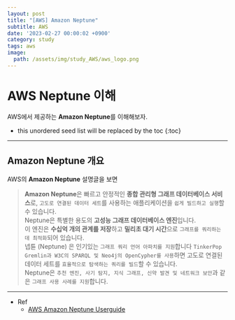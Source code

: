 ```yaml
---
layout: post
title: "[AWS] Amazon Neptune"
subtitle: AWS
date: '2023-02-27 00:00:02 +0900'
category: study
tags: aws
image:
  path: /assets/img/study_AWS/aws_logo.png
---
```


# AWS Neptune 이해
AWS에서 제공하는 **Amazon Neptune**를 이해해보자.

<!--more-->

* this unordered seed list will be replaced by the toc
{:toc}

<hr/>

## Amazon Neptune 개요

AWS의 **Amazon Neptune** 설명글을 보면
> **Amazon Neptune**은 빠르고 안정적인 **종합 관리형 그래프 데이터베이스 서비스**로, `고도로 연결된 데이터 세트`를 사용하는 애플리케이션을 `쉽게 빌드하고 실행`할 수 있습니다. <br>
> Neptune은 특별한 용도의 **고성능 그래프 데이터베이스 엔진**입니다. <br>
> 이 엔진은 **수십억 개의 관계를 저장**하고 **밀리초 대기 시간**으로 `그래프를 쿼리하는 데 최적화`되어 있습니다. <br>
> 넵튠 (Neptune) 은 인기있는 `그래프 쿼리 언어 아파치를 지원`합니다 `TinkerPop Gremlin과 W3C의 SPARQL 및 Neo4j의 OpenCypher를 사용`하면 고도로 연결된 데이터 세트를 `효율적으로 탐색하는 쿼리를 빌드`할 수 있습니다. <br>
> Neptune은 `추천 엔진, 사기 탐지, 지식 그래프, 신약 발견 및 네트워크 보안`과 같은 `그래프 사용 사례를 지원`합니다.

<hr/>

* Ref
  - [AWS Amazon Neptune Userguide](https://docs.aws.amazon.com/ko_kr/neptune/latest/userguide/intro.html)

